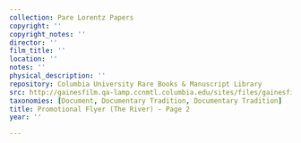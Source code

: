 ```yaml
---
collection: Pare Lorentz Papers
copyright: ''
copyright_notes: ''
director: ''
film_title: ''
location: ''
notes: ''
physical_description: ''
repository: Columbia University Rare Books & Manuscript Library
src: http://gainesfilm.qa-lamp.ccnmtl.columbia.edu/sites/files/gainesfilm/images/110094058.jpg
taxonomies: [Document, Documentary Tradition, Documentary Tradition]
title: Promotional Flyer (The River) - Page 2
year: ''

---
```

